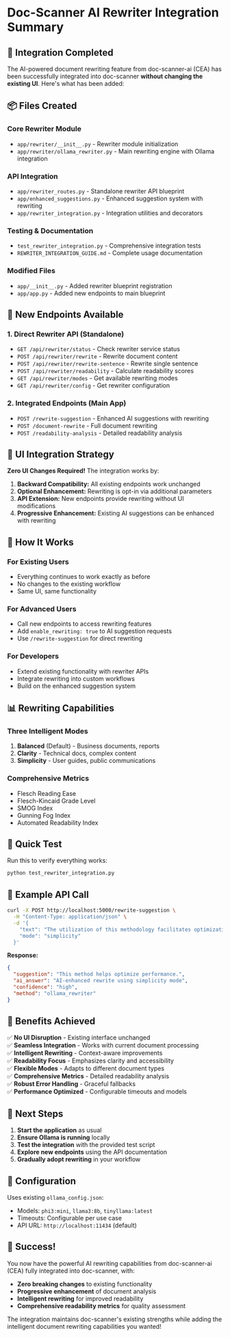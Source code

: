 # Doc-Scanner AI Rewriter Integration Summary

## 🎯 Integration Completed

The AI-powered document rewriting feature from doc-scanner-ai (CEA) has been successfully integrated into doc-scanner **without changing the existing UI**. Here's what has been added:

## 📦 Files Created

### Core Rewriter Module
- `app/rewriter/__init__.py` - Rewriter module initialization
- `app/rewriter/ollama_rewriter.py` - Main rewriting engine with Ollama integration

### API Integration  
- `app/rewriter_routes.py` - Standalone rewriter API blueprint
- `app/enhanced_suggestions.py` - Enhanced suggestion system with rewriting
- `app/rewriter_integration.py` - Integration utilities and decorators

### Testing & Documentation
- `test_rewriter_integration.py` - Comprehensive integration tests
- `REWRITER_INTEGRATION_GUIDE.md` - Complete usage documentation

### Modified Files
- `app/__init__.py` - Added rewriter blueprint registration
- `app/app.py` - Added new endpoints to main blueprint

## 🚀 New Endpoints Available

### 1. Direct Rewriter API (Standalone)
- `GET /api/rewriter/status` - Check rewriter service status
- `POST /api/rewriter/rewrite` - Rewrite document content  
- `POST /api/rewriter/rewrite-sentence` - Rewrite single sentence
- `POST /api/rewriter/readability` - Calculate readability scores
- `GET /api/rewriter/modes` - Get available rewriting modes
- `GET /api/rewriter/config` - Get rewriter configuration

### 2. Integrated Endpoints (Main App)
- `POST /rewrite-suggestion` - Enhanced AI suggestions with rewriting
- `POST /document-rewrite` - Full document rewriting
- `POST /readability-analysis` - Detailed readability analysis

## 🎨 UI Integration Strategy

**Zero UI Changes Required!** The integration works by:

1. **Backward Compatibility:** All existing endpoints work unchanged
2. **Optional Enhancement:** Rewriting is opt-in via additional parameters
3. **API Extension:** New endpoints provide rewriting without UI modifications
4. **Progressive Enhancement:** Existing AI suggestions can be enhanced with rewriting

## 🔧 How It Works

### For Existing Users
- Everything continues to work exactly as before
- No changes to the existing workflow
- Same UI, same functionality

### For Advanced Users
- Call new endpoints to access rewriting features
- Add `enable_rewriting: true` to AI suggestion requests
- Use `/rewrite-suggestion` for direct rewriting

### For Developers
- Extend existing functionality with rewriter APIs
- Integrate rewriting into custom workflows
- Build on the enhanced suggestion system

## 📊 Rewriting Capabilities

### Three Intelligent Modes
1. **Balanced** (Default) - Business documents, reports
2. **Clarity** - Technical docs, complex content  
3. **Simplicity** - User guides, public communications

### Comprehensive Metrics
- Flesch Reading Ease
- Flesch-Kincaid Grade Level
- SMOG Index
- Gunning Fog Index
- Automated Readability Index

## 🚀 Quick Test

Run this to verify everything works:

```bash
python test_rewriter_integration.py
```

## 📝 Example API Call

```bash
curl -X POST http://localhost:5000/rewrite-suggestion \
  -H "Content-Type: application/json" \
  -d '{
    "text": "The utilization of this methodology facilitates optimization.",
    "mode": "simplicity"
  }'
```

**Response:**
```json
{
  "suggestion": "This method helps optimize performance.",
  "ai_answer": "AI-enhanced rewrite using simplicity mode",
  "confidence": "high",
  "method": "ollama_rewriter"
}
```

## 🎯 Benefits Achieved

✅ **No UI Disruption** - Existing interface unchanged  
✅ **Seamless Integration** - Works with current document processing  
✅ **Intelligent Rewriting** - Context-aware improvements  
✅ **Readability Focus** - Emphasizes clarity and accessibility  
✅ **Flexible Modes** - Adapts to different document types  
✅ **Comprehensive Metrics** - Detailed readability analysis  
✅ **Robust Error Handling** - Graceful fallbacks  
✅ **Performance Optimized** - Configurable timeouts and models  

## 🔄 Next Steps

1. **Start the application** as usual
2. **Ensure Ollama is running** locally
3. **Test the integration** with the provided test script
4. **Explore new endpoints** using the API documentation
5. **Gradually adopt rewriting** in your workflow

## 🔧 Configuration

Uses existing `ollama_config.json`:
- Models: `phi3:mini`, `llama3:8b`, `tinyllama:latest`  
- Timeouts: Configurable per use case
- API URL: `http://localhost:11434` (default)

## 🎉 Success!

You now have the powerful AI rewriting capabilities from doc-scanner-ai (CEA) fully integrated into doc-scanner, with:

- **Zero breaking changes** to existing functionality
- **Progressive enhancement** of document analysis  
- **Intelligent rewriting** for improved readability
- **Comprehensive readability metrics** for quality assessment

The integration maintains doc-scanner's existing strengths while adding the intelligent document rewriting capabilities you wanted!
